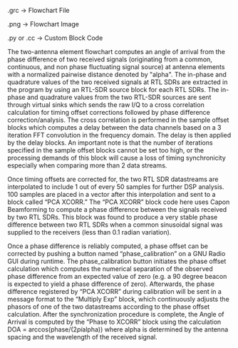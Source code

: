 .grc -> Flowchart File

.png -> Flowchart Image

.py or .cc -> Custom Block Code

The two-antenna element flowchart computes an angle of arrival from the phase difference of two received signals (originating from a common, continuous, and non phase fluctuating signal source) at antenna elements with a normalized pairwise distance denoted by "alpha". The in-phase and quadrature values of the two received signals at RTL SDRs are extracted in the program by using an RTL-SDR source block for each RTL SDRs. The in-phase and quadrature values from the two RTL-SDR sources are sent through virtual sinks which sends the raw I/Q to a cross correlation calculation for timing offset corrections followed by phase difference correction/analysis. The cross correlation is performed in the sample offset blocks which computes a delay between the data channels based on a 3 iteration FFT convolution in the frequency domain. The delay is then applied by the delay blocks. An important note is that the number of iterations specified in the sample offset blocks cannot be set too high, or the processing demands of this block will cause a loss of timing synchronicity especially when comparing more than 2 data streams. 

Once timing offsets are corrected for, the two RTL SDR datastreams are interpolated to include 1 out of every 50 samples for further DSP analysis. 100 samples are placed in a vector after this interpolation and sent to a block called “PCA XCORR.” The “PCA XCORR” block code here uses Capon Beamforming to compute a phase difference between the signals received by two RTL SDRs. This block was found to produce a very stable phase difference between two RTL SDRs when a common sinusoidal signal was supplied to the receivers (less than 0.1 radian variation). 

Once a phase difference is reliably computed, a phase offset can be corrected by pushing a button named “phase_calibration” on a GNU Radio GUI during runtime. The phase_calibration button initiates the phase offset calculation which computes the numerical separation of the observed phase difference from an expected value of zero (e.g. a 90 degree beacon is expected to yield a phase difference of zero). Afterwards, the phase difference registered by “PCA XCORR” during calibration will be sent in a message format to the “Multiply Exp” block, which continuously adjusts the phasors of one of the two datastreams according to the phase offset calculation. After the synchronization procedure is complete, the Angle of Arrival is computed by the “Phase to XCORR” block using the calculation DOA = arccos(phase/(2*pi*alpha)) where alpha is determined by the antenna spacing and the wavelength of the received signal. 
